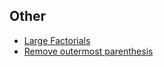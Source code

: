 ## Other

- [Large Factorials](other/largeNumberFactorial.js)
- [Remove outermost parenthesis](other/RemoveOuterParenthesis.js)
